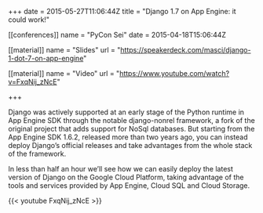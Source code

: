+++
date = 2015-05-27T11:06:44Z
title = "Django 1.7 on App Engine: it could work!"


[[conferences]]
name = "PyCon Sei"
date = 2015-04-18T15:06:44Z

[[material]]
name = "Slides"
url  = "https://speakerdeck.com/masci/django-1-dot-7-on-app-engine"

[[material]]
name = "Video"
url  = "https://www.youtube.com/watch?v=FxqNij_zNcE"

+++

Django was actively supported at an early stage of the Python runtime in App Engine SDK
through the notable django-nonrel framework, a fork of the original project that adds
support for NoSql databases. But starting from the App Engine SDK 1.6.2, released more
than two years ago, you can instead deploy Django’s official releases and take advantages
from the whole stack of the framework.

In less than half an hour we’ll see how we can easily deploy the latest version of Django
on the Google Cloud Platform, taking advantage of the tools and services provided by
App Engine, Cloud SQL and Cloud Storage.

{{< youtube FxqNij_zNcE >}}
